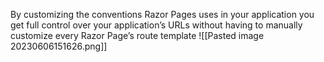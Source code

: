 By customizing the conventions Razor Pages uses in your application you get full control over your application’s URLs without having to manually customize every Razor Page’s route template
![[Pasted image 20230606151626.png]]
